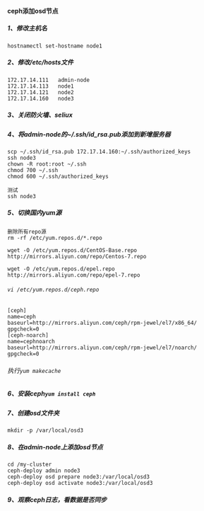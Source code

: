 #### ceph添加osd节点

##### 1、修改主机名

```shell
hostnamectl set-hostname node1
```

##### 2、修改/etc/hosts文件

```
172.17.14.111	admin-node
172.17.14.113	node1
172.17.14.121	node2
172.17.14.160   node3
```

##### 3、关闭防火墙、seliux

##### 4、将admin-node的~/.ssh/id_rsa.pub添加到新增服务器

```shell
scp ~/.ssh/id_rsa.pub 172.17.14.160:~/.ssh/authorized_keys
ssh node3
chown -R root:root ~/.ssh
chmod 700 ~/.ssh
chmod 600 ~/.ssh/authorized_keys

测试
ssh node3
```

##### 5、切换国内yum源

```shell
删除所有repo源
rm -rf /etc/yum.repos.d/*.repo

wget -O /etc/yum.repos.d/CentOS-Base.repo http://mirrors.aliyun.com/repo/Centos-7.repo

wget -O /etc/yum.repos.d/epel.repo http://mirrors.aliyun.com/repo/epel-7.repo

```

###### `vi /etc/yum.repos.d/ceph.repo`

```
[ceph]
name=ceph
baseurl=http://mirrors.aliyun.com/ceph/rpm-jewel/el7/x86_64/
gpgcheck=0
[ceph-noarch]
name=cephnoarch
baseurl=http://mirrors.aliyun.com/ceph/rpm-jewel/el7/noarch/
gpgcheck=0
```

###### 执行`yum makecache`

##### 6、安装ceph`yum install ceph`

##### 7、创建osd文件夹

```
mkdir -p /var/local/osd3
```

##### 8、在admin-node上添加osd节点

```
cd /my-cluster
ceph-deploy admin node3
ceph-deploy osd prepare node3:/var/local/osd3
ceph-deploy osd activate node3:/var/local/osd3
```

##### 9、观察ceph日志，看数据是否同步